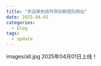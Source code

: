 ```yaml
---
title: "欢迎来到资环所创新团队网站"
date: 2025-04-01
categories:
  - blog
tags:
  - update
---
```

images/all.jpg
2025年04月01日上线！
